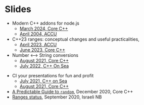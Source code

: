 # Slides

<div class="r-stack">

<div class="fragment fade-out" data-fragment-index="0">

- Modern C++ addons for node.js
  - [March 2024, Core C++](modern-js-addons/js_addons.md)
  - [April 2004, ACCU](modern-js-addons/accu.md)
- C++23 ranges: conceptual changes and useful practicalities,
  - [April 2023, ACCU](ranges_23/ranges.md)
  - [June 2023, Core C++](ranges_23/corecpp.md)
- Number ⟷ String conversions
  - [August 2021, Core C++](number-string-core-cpp/number_string.md)
  - [July 2022, C++ On Sea](number-string-cpp-on-sea/number_string.md)

</div>

<div class="fragment" data-fragment-index="0" style="height: 100%;">

- CI your presentations for fun and profit
  - [July 2021, C++ on Sea](presentation-ci-cpp-on-sea/presentation_ci.md)
  - [August 2021, Core C++](presentation-ci-core-cpp/presentation_ci.md)
- [A Predictable Guide to `random`](predictable-guide-to-random/random.md), December 2020, Core C++
- [Ranges status](ranges-status/ranges.md), September 2020, Israeli NB

</div>

</div>
